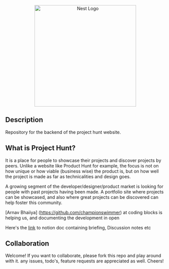 <p align="center">
  <a href="http://nestjs.com/" target="blank"><img src="https://nestjs.com/img/logo_text.svg" width="320" alt="Nest Logo" /></a>
</p>

## Description

Repository for the backend of the project hunt website.

## What is Project Hunt?

It is a place for people to showcase their projects and discover projects by peers. Unlike a website like Product Hunt for example, the focus is not on how unique or how viable (business wise) the product is, but on how well the project is made as far as technicalities and design goes.

A growing segment of the developer/designer/product market is looking for people with past projects having been made. A portfolio site where projects can be showcased, and also where great projects can be discovered can help foster this community.

[Arnav Bhaiiya] (https://github.com/championswimmer) at coding blocks is helping us, and documenting the development in open

Here's the [link](https://www.notion.so/myproject-page-f753fd0a6cb24ce19ff01e1d96d75af0) to notion doc containing briefing, Discussion notes etc

## Collaboration

Welcome! If you want to collaborate, please fork this repo and play around with it. any issues, todo's, feature requests are appreciated as well. Cheers!
